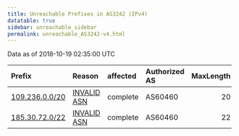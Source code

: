 ```yaml
---
title: Unreachable Prefixes in AS3242 (IPv4)
datatable: true
sidebar: unreachable_sidebar
permalink: unreachable_AS3242-v4.html
---
```


Data as of 2018-10-19 02:35:00 UTC


<div class="datatable-begin"></div>

| Prefix                                                 | Reason                                                                                               | affected   | Authorized AS   |   MaxLength | Anchor                                         |   unreachable /24s |
|:-------------------------------------------------------|:-----------------------------------------------------------------------------------------------------|:-----------|:----------------|------------:|:-----------------------------------------------|-------------------:|
| [109.236.0.0/20](https://stat.ripe.net/109.236.0.0/20) | [INVALID ASN](https://rpki-validator.ripe.net/announcement-preview?asn=AS3242&prefix=109.236.0.0/20) | complete   | AS60460         |          20 | [RIPE](unreachable_RIPE_NCC_RPKI_Root-v4.html) |                 16 |
| [185.30.72.0/22](https://stat.ripe.net/185.30.72.0/22) | [INVALID ASN](https://rpki-validator.ripe.net/announcement-preview?asn=AS3242&prefix=185.30.72.0/22) | complete   | AS60460         |          22 | [RIPE](unreachable_RIPE_NCC_RPKI_Root-v4.html) |                  4 |

<div class="datatable-end"></div>